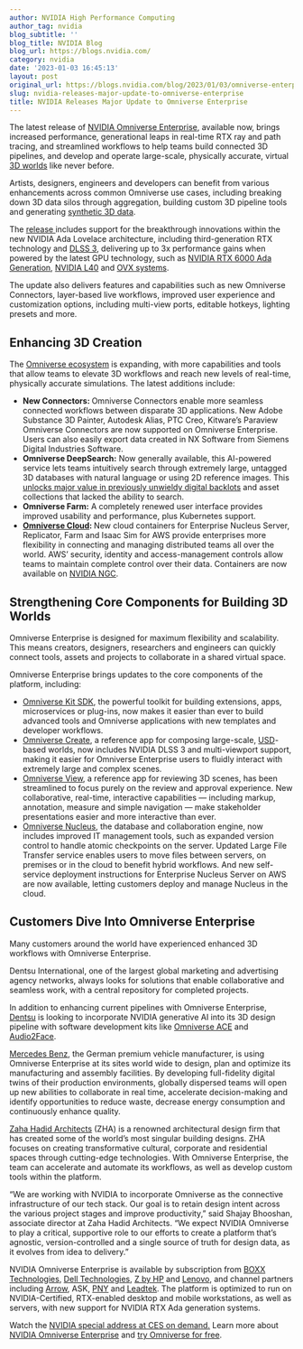 ```yaml
---
author: NVIDIA High Performance Computing
author_tag: nvidia
blog_subtitle: ''
blog_title: NVIDIA Blog
blog_url: https://blogs.nvidia.com/
category: nvidia
date: '2023-01-03 16:45:13'
layout: post
original_url: https://blogs.nvidia.com/blog/2023/01/03/omniverse-enterprise-release/
slug: nvidia-releases-major-update-to-omniverse-enterprise
title: NVIDIA Releases Major Update to Omniverse Enterprise
---
```


<div id="bsf_rt_marker"><p>The latest release of <a href="https://www.nvidia.com/en-us/omniverse/enterprise/">NVIDIA Omniverse Enterprise</a>, available now, brings increased performance, generational leaps in real-time RTX ray and path tracing, and streamlined workflows to help teams build connected 3D pipelines, and develop and operate large-scale, physically accurate, virtual <a href="https://www.nvidia.com/en-us/omniverse/solutions/3d-design-collaboration/">3D worlds</a> like never before.</p>

<p>Artists, designers, engineers and developers can benefit from various enhancements across common Omniverse use cases, including breaking down 3D data silos through aggregation, building custom 3D pipeline tools and generating <a href="https://blogs.nvidia.com/blog/2021/06/08/what-is-synthetic-data/">synthetic 3D data</a>.</p>

<p>The <a href="https://forums.developer.nvidia.com/t/nvidia-omniverse-enterprise-software-update-december-2022/238248">release </a>includes support for the breakthrough innovations within the new NVIDIA Ada Lovelace architecture, including third-generation RTX technology and <a href="https://www.nvidia.com/en-eu/geforce/technologies/dlss/">DLSS 3</a>, delivering up to 3x performance gains when powered by the latest GPU technology, such as <a href="https://www.nvidia.com/en-in/design-visualization/rtx-6000/">NVIDIA RTX 6000 Ada Generation</a>, <a href="https://www.nvidia.com/en-us/data-center/l40/">NVIDIA L40</a> and <a href="https://www.nvidia.com/en-us/omniverse/platform/ovx/">OVX systems</a>.</p>

<p>The update also delivers features and capabilities such as new Omniverse Connectors, layer-based live workflows, improved user experience and customization options, including multi-view ports, editable hotkeys, lighting presets and more.</p>

<h2><b>Enhancing 3D Creation</b></h2>
<p>The <a href="https://blogs.nvidia.com/blog/2023/01/03/omniverse-creators-generative-ai-rtx-remix/">Omniverse ecosystem</a> is expanding, with more capabilities and tools that allow teams to elevate 3D workflows and reach new levels of real-time, physically accurate simulations. The latest additions include:</p>

<ul>
<li><b>New Connectors</b><b>: </b>Omniverse Connectors enable more seamless connected workflows between disparate 3D applications. New Adobe Substance 3D Painter, Autodesk Alias, PTC Creo, Kitware’s Paraview Omniverse Connectors are now supported on Omniverse Enterprise. Users can also easily export data created in NX Software from Siemens Digital Industries Software.</li>
<li><b>Omniverse DeepSearch:</b> Now generally available, this AI-powered service lets teams intuitively search through extremely large, untagged 3D databases with natural language or using 2D reference images. This <a href="https://blogs.nvidia.com/blog/2022/08/09/ilm-omniverse-deepsearch/">unlocks major value in previously unwieldy digital backlots</a> and asset collections that lacked the ability to search.</li>
<li><b>Omniverse Farm</b><b>:</b> A completely renewed user interface provides improved usability and performance, plus Kubernetes support.</li>
<li><a href="https://www.nvidia.com/en-us/omniverse/cloud/"><b>Omniverse Cloud</b></a><b>: </b>New cloud containers for Enterprise Nucleus Server, Replicator, Farm and Isaac Sim for AWS provide enterprises more flexibility in connecting and managing distributed teams all over the world. AWS’ security, identity and access-management controls allow teams to maintain complete control over their data. Containers are now available on <a href="https://catalog.ngc.nvidia.com/">NVIDIA NGC</a>.</li>
</ul>
<h2><b>Strengthening Core Components for Building 3D Worlds</b></h2>
<p>Omniverse Enterprise is designed for maximum flexibility and scalability. This means creators, designers, researchers and engineers can quickly connect tools, assets and projects to collaborate in a shared virtual space.</p>

<p>Omniverse Enterprise brings updates to the core components of the platform, including:</p>

<ul>
<li><a href="https://docs.omniverse.nvidia.com/prod_kit/prod_kit/overview.html">Omniverse Kit SDK</a>, the powerful toolkit for building extensions, apps, microservices or plug-ins, now makes it easier than ever to build advanced tools and Omniverse applications with new templates and developer workflows.</li>
<li><a href="https://www.nvidia.com/en-us/omniverse/apps/create/">Omniverse Create</a>, a reference app for composing large-scale, <a href="https://www.nvidia.com/en-gb/omniverse/usd/">USD</a>-based worlds, now includes NVIDIA DLSS 3 and multi-viewport support, making it easier for Omniverse Enterprise users to fluidly interact with extremely large and complex scenes.</li>
<li><a href="https://www.nvidia.com/en-us/omniverse/apps/view/">Omniverse View</a>, a reference app for reviewing 3D scenes, has been streamlined to focus purely on the review and approval experience. New collaborative, real-time, interactive capabilities — including markup, annotation, measure and simple navigation — make stakeholder presentations easier and more interactive than ever.</li>
<li><a href="https://docs.omniverse.nvidia.com/prod_nucleus/prod_nucleus/overview.html">Omniverse Nucleus</a>, the database and collaboration engine, now includes improved IT management tools, such as expanded version control to handle atomic checkpoints on the server. Updated Large File Transfer service enables users to move files between servers, on premises or in the cloud to benefit hybrid workflows. And new self-service deployment instructions for Enterprise Nucleus Server on AWS are now available, letting customers deploy and manage Nucleus in the cloud.</li>
</ul>
<h2><b>Customers Dive Into Omniverse Enterprise </b></h2>
<p>Many customers around the world have experienced enhanced 3D workflows with Omniverse Enterprise.</p>

<p>Dentsu International, one of the largest global marketing and advertising agency networks, always looks for solutions that enable collaborative and seamless work, with a central repository for completed projects.</p>

<p>In addition to enhancing current pipelines with Omniverse Enterprise, <a href="https://www.dentsu.com/" rel="nofollow">Dentsu</a> is looking to incorporate NVIDIA generative AI into its 3D design pipeline with software development kits like <a href="https://developer.nvidia.com/omniverse-platform/ace">Omniverse ACE</a> and <a href="https://www.nvidia.com/en-us/omniverse/apps/audio2face/">Audio2Face</a>.</p>

<p><a href="https://www.youtube.com/watch?v=U3ZtPi5uFd8">Mercedes Benz</a>, the German premium vehicle manufacturer, is using Omniverse Enterprise at its sites world wide to design, plan and optimize its manufacturing and assembly facilities. By developing full-fidelity digital twins of their production environments, globally dispersed teams will open up new abilities to collaborate in real time, accelerate decision-making and identify opportunities to reduce waste, decrease energy consumption and continuously enhance quality.</p>

<p><a href="https://www.zaha-hadid.com/" rel="nofollow">Zaha Hadid Architects</a> (ZHA) is a renowned architectural design firm that has created some of the world’s most singular building designs. ZHA focuses on creating transformative cultural, corporate and residential spaces through cutting-edge technologies. With Omniverse Enterprise, the team can accelerate and automate its workflows, as well as develop custom tools within the platform.</p>

<p>“We are working with NVIDIA to incorporate Omniverse as the connective infrastructure of our tech stack. Our goal is to retain design intent across the various project stages and improve productivity,” said Shajay Bhooshan, associate director at Zaha Hadid Architects. “We expect NVIDIA Omniverse to play a critical, supportive role to our efforts to create a platform that’s agnostic, version-controlled and a single source of truth for design data, as it evolves from idea to delivery.”</p>

<p>NVIDIA Omniverse Enterprise is available by subscription from <a href="https://www.boxx.com/ove" rel="nofollow">BOXX Technologies</a>, <a href="https://www.dell.com/en-us/lp/nvidia-omniverse" rel="nofollow">Dell Technologies</a>, <a href="https://www.hp.com/us-en/workstations/creative-pros/omniverse-offer.html" rel="nofollow">Z by HP</a> and <a href="https://techtoday.lenovo.com/us/en/workstations/Omniverse" rel="nofollow">Lenovo</a>, and channel partners including <a href="https://www.arrow.com/en/nvidia" rel="nofollow">Arrow</a>, ASK, <a href="https://www.pny.com/professional/learn-more/nvidia-omniverse-enterprise" rel="nofollow">PNY</a> and <a href="https://www.leadtek.com/eng/omniverse/" rel="nofollow">Leadtek</a>. The platform is optimized to run on NVIDIA-Certified, RTX-enabled desktop and mobile workstations, as well as servers, with new support for NVIDIA RTX Ada generation systems.</p>

<p>Watch the <a href="https://youtu.be/CJWZuZsD0zQ">NVIDIA special address at CES on demand.</a> Learn more about <a href="https://www.nvidia.com/en-us/omniverse/enterprise/">NVIDIA Omniverse Enterprise</a> and <a href="https://www.nvidia.com/en-us/launchpad/3d-design/omniverse-enterprise/">try Omniverse for free</a>.</p>

</div>